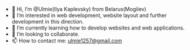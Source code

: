 - 👋 Hi, I’m @Ulmie(Ilya Kaplevsky) from Belarus(Mogilev)
- 👀 I’m interested in web development, website layout and further development in this direction.
- 🌱 I’m currently learning how to develop websites and web applications.
- 💞️ I’m looking to collaborate.
- 📫 How to contact me: ulmie1257@gmail.com
